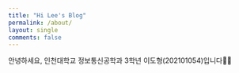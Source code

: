 ```yaml
---
title: "Hi Lee's Blog"
permalink: /about/
layout: single
comments: false
---
```


안녕하세요, 인천대학교 정보통신공학과 3학년 이도형(202101054)입니다👋🏻
